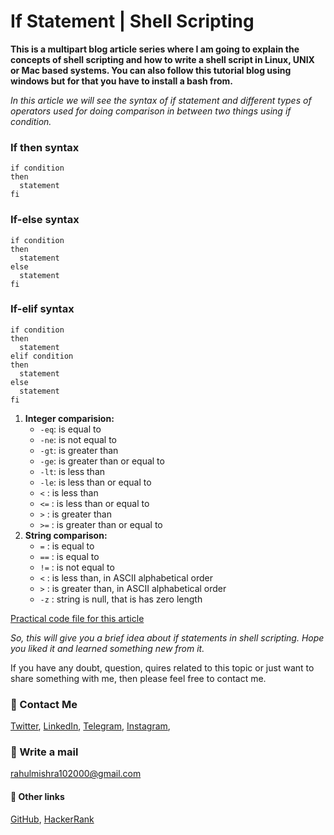 # If Statement | Shell Scripting

**This is a multipart blog article series where I am going to explain the concepts of shell scripting and how to write a shell script in Linux, UNIX or Mac based systems. You can also follow this tutorial blog using windows but for that you have to install a bash from.**

_In this article we will see the syntax of if statement and different types of operators used for doing comparison in between two things using if condition._

### If then syntax
```shell
if condition
then
  statement 
fi
```
### If-else syntax
```shell 
if condition
then
  statement
else
  statement
fi
```
### If-elif syntax
```shell
if condition
then
  statement
elif condition
then 
  statement
else
  statement
fi
```
1. **Integer comparision:**
    - `-eq`: is equal to
    - `-ne`: is not equal to
    - `-gt`: is greater than
    - `-ge`: is greater than or equal to
    - `-lt`: is less than
    - `-le`: is less than or equal to
    - `<` : is less than
    - `<=` : is less than or equal to
    - `>` : is greater than 
    - `>=` : is greater than or equal to
2. **String comparison:**
    - `=` : is equal to
    - `==` : is equal to
    - `!=` : is not equal to
    - `<` : is less than, in ASCII alphabetical order
    - `>` : is greater than, in ASCII alphabetical order
    - `-z` : string is null, that is has zero length

[Practical code file for this article ](https://github.com/rahulMishra05/shell-scripting/blob/main/video5.sh)

_So, this will give you a brief idea about if statements in shell scripting. Hope you liked it and learned something new from it._

If you have any doubt, question, quires related to this topic or just want to share something with me, then please feel free to contact me.

### 📱 Contact Me

[Twitter](https://twitter.com/r_mishra10),
[LinkedIn](https://www.linkedin.com/in/rahul-mishra-66210b185),
[Telegram](https://t.me/rahul_mishra10),
[Instagram](https://www.instagram.com/rahul_mishra10/?hl=en),

### 📧 Write a mail
<rahulmishra102000@gmail.com>

#### 🚀 Other links

[GitHub](https://github.com/rahulMishra05),
[HackerRank](https://www.hackerrank.com/rahulmishra10201)
